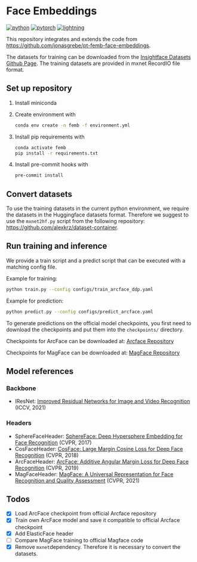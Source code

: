 # Face Embeddings

[![python](https://img.shields.io/badge/-Python_3.11-blue?logo=python&logoColor=white)](https://www.python.org/)
[![pytorch](https://img.shields.io/badge/PyTorch_2.4-ee4c2c?logo=pytorch&logoColor=white)](https://pytorch.org/get-started/locally/)
[![lightning](https://img.shields.io/badge/-Lightning_2.4-792ee5?logo=pytorchlightning&logoColor=white)](https://pytorchlightning.ai/)

This repository integrates and extends the code from <https://github.com/jonasgrebe/pt-femb-face-embeddings>.

The datasets for training can be downloaded from the [Insightface Datasets Github Page](https://github.com/deepinsight/insightface/tree/master/recognition/_datasets_).
The training datasets are provided in mxnet RecordIO file format.

## Set up repository

1. Install miniconda
2. Create environment with

    ```bash
    conda env create -n femb -f environment.yml
    ```

3. Install pip requirements with

    ```bash
    conda activate femb
    pip install -r requirements.txt
    ```

4. Install pre-commit hooks with

    ```bash
    pre-commit install
    ```

## Convert datasets

To use the training datasets in the current python environment, we require the datasets in the Huggingface datasets format.
Therefore we suggest to use the `mxnet2hf.py` script from the following repository: <https://github.com/alexkrz/dataset-container>.

## Run training and inference

We provide a train script and a predict script that can be executed with a matching config file.

Example for training:

```bash
python train.py --config configs/train_arcface_ddp.yaml
```

Example for prediction:

```bash
python predict.py --config configs/predict_arcface.yaml
```

To generate predictions on the official model checkpoints, you first need to download the checkpoints and put them into the `checkpoints/` directory.

Checkpoints for ArcFace can be downloaded at: [Arcface Repository](https://github.com/deepinsight/insightface/tree/master/recognition/arcface_torch)

Checkpoints for MagFace can be downloaded at: [MagFace Repository](https://github.com/IrvingMeng/MagFace?tab=readme-ov-file)

## Model references

### Backbone

- IResNet: [Improved Residual Networks for Image and Video Recognition](https://ieeexplore.ieee.org/document/9412193) (ICCV, 2021)

### Headers

- SphereFaceHeader: [SphereFace: Deep Hypersphere Embedding for Face Recognition](https://ieeexplore.ieee.org/document/8100196) (CVPR, 2017)
- CosFaceHeader: [CosFace: Large Margin Cosine Loss for Deep Face Recognition](https://ieeexplore.ieee.org/document/8578650) (CVPR, 2018)
- ArcFaceHeader: [ArcFace: Additive Angular Margin Loss for Deep Face Recognition](https://ieeexplore.ieee.org/document/8953658) (CVPR, 2019)
- MagFaceHeader: [MagFace: A Universal Representation for Face Recognition and Quality Assessment](https://ieeexplore.ieee.org/document/9578764) (CVPR, 2021)

## Todos

- [x] Load ArcFace checkpoint from official Arcface repository
- [x] Train own ArcFace model and save it compatible to official Arcface checkpoint
- [x] Add ElasticFace header
- [ ] Compare MagFace training to official Magface code
- [x] Remove `mxnet`dependency. Therefore it is necessary to convert the datasets.
